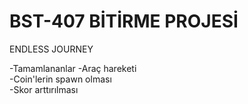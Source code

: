 # BST-407 BİTİRME PROJESİ
ENDLESS JOURNEY

-Tamamlananlar
    -Araç hareketi <br>
    -Coin'lerin spawn olması <br>
    -Skor arttırılması <br>
 
